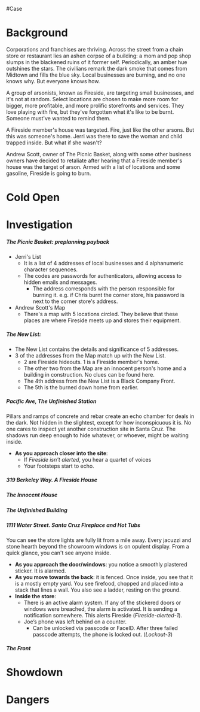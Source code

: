 #Case 
# Background
Corporations and franchises are thriving. Across the street from a chain store or restaurant lies an ashen corpse of a building: a mom and pop shop slumps in the blackened ruins of it former self. Periodically, an amber hue outshines the stars. The civilians remark the dark smoke that comes from Midtown and fills the blue sky. Local businesses are burning, and no one knows why. But everyone knows how.

A group of arsonists, known as Fireside, are targeting small businesses, and it's not at random. Select locations are chosen to make more room for bigger, more profitable, and more prolific storefronts and services. They love playing with fire, but they've forgotten what it's like to be burnt. Someone must've wanted to remind them.

A Fireside member's house was targeted. Fire, just like the other arsons. But this was someone's home. Jerri was there to save the woman and child trapped inside. But what if she wasn't?

Andrew Scott, owner of The Picnic Basket, along with some other business owners have decided to retaliate after hearing that a Fireside member's house was the target of arson. Armed with a list of locations and some gasoline, Fireside is going to burn.
# Cold Open


# Investigation
##### The Picnic Basket: preplanning payback
- Jerri's List
	- It is a list of 4 addresses of local businesses and 4 alphanumeric character sequences.
	- The codes are passwords for authenticators, allowing access to hidden emails and messages.
		- The address corresponds with the person responsible for burning it. e.g. if Chris burnt the corner store, his password is next to the corner store's address.
- Andrew Scott's Map
	- There's a map with 5 locations circled. They believe that these places are where Fireside meets up and stores their equipment.
##### The New List:
- The New List contains the details and significance of 5 addresses.
- 3 of the addresses from the Map match up with the New List. 
	- 2 are Fireside hideouts. 1 is a Fireside member's home.
	- The other two from the Map are an innocent person's home and a building in construction. No clues can be found here.
	- The 4th address from the New List is a Black Company Front.
	- The 5th is the burned down home from earlier.
##### Pacific Ave, The Unfinished Station
Pillars and ramps of concrete and rebar create an echo chamber for deals in the dark. Not hidden in the slightest, except for how inconspicuous it is. No one cares to inspect yet another construction site in Santa Cruz. The shadows run deep enough to hide whatever, or whoever, might be waiting inside.
- **As you approach closer into the site**:
	- If *Fireside isn't alerted*, you hear a quartet of voices
	- Your footsteps start to echo. 
##### 319 Berkeley Way. A Fireside House
##### The Innocent House
##### The Unfinished Building
##### 1111 Water Street. Santa Cruz Fireplace and Hot Tubs
You can see the store lights are fully lit from a mile away. Every jacuzzi and stone hearth beyond the showroom windows is on opulent display. From a quick glance, you can't see anyone inside.
- **As you approach the door/windows**: you notice a smoothly plastered sticker. It is alarmed.
- **As you move towards the back**: it is fenced. Once inside, you see that it is a mostly empty yard. You see firefood, chopped and placed into a stack that lines a wall. You also see a ladder, resting on the ground.
- **Inside the store**:
	- There is an active alarm system. If any of the stickered doors or windows were breached, the alarm is activated. It is sending a notification somewhere. This alerts Fireside (*Fireside-alerted-1*).
	- Joe’s phone was left behind on a counter.
		- Can be unlocked via passcode or FaceID. After three failed passcode attempts, the phone is locked out. (*Lockout-3*)
##### The Front
# Showdown
# Dangers